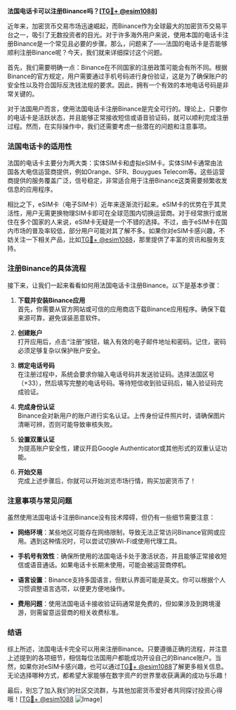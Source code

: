 **法国电话卡可以注册Binance吗？[[TG💪+ @esim1088](https://t.me/s/esim1088)]**

近年来，加密货币交易市场迅速崛起，而Binance作为全球最大的加密货币交易平台之一，吸引了无数投资者的目光。对于许多海外用户来说，使用本国的电话卡注册Binance是一个常见且必要的步骤。那么，问题来了——法国的电话卡是否能够顺利注册Binance呢？今天，我们就来详细探讨这个问题。

首先，我们需要明确一点：Binance在不同国家的注册政策可能会有所不同。根据Binance的官方规定，用户需要通过手机号码进行身份验证，这是为了确保账户的安全性以及符合国际反洗钱法规的要求。因此，拥有一个有效的本地电话号码是非常关键的。

对于法国用户而言，使用法国电话卡注册Binance是完全可行的。理论上，只要你的电话卡是活跃状态，并且能够正常接收短信或语音验证码，就可以顺利完成注册过程。然而，在实际操作中，我们还需要考虑一些潜在的问题和注意事项。

### 法国电话卡的适用性

法国的电话卡主要分为两大类：实体SIM卡和虚拟eSIM卡。实体SIM卡通常由法国各大电信运营商提供，例如Orange、SFR、Bouygues Telecom等。这些运营商提供的服务覆盖广泛，信号稳定，非常适合用于注册Binance这类需要频繁收发信息的应用程序。

相比之下，eSIM卡（电子SIM卡）近年来逐渐流行起来。eSIM卡的优势在于其灵活性，用户无需更换物理SIM卡即可在全球范围内切换运营商。对于经常旅行或居住在多个国家的人来说，eSIM卡无疑是一个不错的选择。不过，由于eSIM卡在国内市场的普及率较低，部分用户可能对其了解不多。如果你对eSIM卡感兴趣，不妨关注一下相关产品，比如[TG💪+ @esim1088](https://t.me/s/esim1088)，那里提供了丰富的资讯和服务支持。

### 注册Binance的具体流程

接下来，让我们一起来看看如何用法国电话卡注册Binance。以下是基本步骤：

1. **下载并安装Binance应用**  
   首先，你需要从官方网站或可信的应用商店下载Binance应用程序。确保下载来源可靠，避免误装恶意软件。

2. **创建账户**  
   打开应用后，点击“注册”按钮，输入有效的电子邮件地址和密码。记住，密码必须足够复杂以保护账户安全。

3. **绑定电话号码**  
   在注册过程中，系统会要求你输入电话号码并发送验证码。选择法国区号（+33），然后填写完整的电话号码。等待短信收到验证码后，输入验证码完成验证。

4. **完成身份认证**  
   Binance会对新用户的账户进行实名认证。上传身份证件照片时，请确保图片清晰可辨，否则可能导致审核失败。

5. **设置双重认证**  
   为提高账户安全性，建议开启Google Authenticator或其他形式的双重认证功能。

6. **开始交易**  
   完成上述步骤后，你就可以开始浏览市场行情，购买加密货币了！

### 注意事项与常见问题

虽然使用法国电话卡注册Binance没有技术障碍，但仍有一些细节需要注意：

- **网络环境**：某些地区可能存在网络限制，导致无法正常访问Binance官网或应用。遇到这种情况时，可以尝试切换Wi-Fi或使用代理工具。
  
- **手机号有效性**：确保所使用的法国电话卡处于激活状态，并且能够正常接收短信或语音通话。如果电话卡长期未使用，可能会被运营商停机。

- **语言设置**：Binance支持多国语言，但默认界面可能是英文。你可以根据个人习惯调整语言选项，以便更方便地操作。

- **费用问题**：使用法国电话卡接收验证码通常是免费的，但如果涉及到跨境漫游，则需留意运营商的相关收费标准。

### 结语

综上所述，法国电话卡完全可以用来注册Binance。只要遵循正确的流程，并注意上述提到的各项细节，相信每位法国用户都能成功开设自己的Binance账户。当然，如果你对eSIM卡感兴趣，也可以通过[TG💪+ @esim1088](https://t.me/s/esim1088)了解更多相关信息。无论选择哪种方式，都希望大家能够在数字资产的世界里收获满满的成功与乐趣！

最后，别忘了加入我们的社区交流群，与其他加密货币爱好者共同探讨投资心得哦！[[TG💪+ @esim1088](https://t.me/s/esim1088) ![Image](https://i.postimg.cc/4NQfJmqS/Snipaste-2025-05-13-00-14-12.png)]
